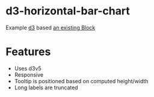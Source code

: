 # d3-horizontal-bar-chart

Example [d3](https://d3js.org/) based
[an existing Block](https://bl.ocks.org/alandunning/7008d0332cc28a826b37b3cf6e7bd998)

# Features

- Uses d3v5
- Responsive
- Tooltip is positioned based on computed height/width
- Long labels are truncated
